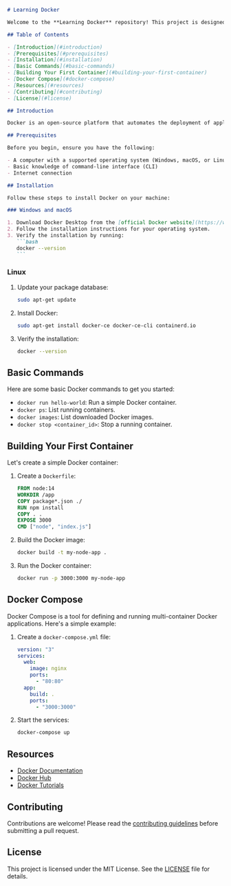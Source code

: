 ````markdown
# Learning Docker

Welcome to the **Learning Docker** repository! This project is designed to help you get started with Docker, understand its core concepts, and build your own Dockerized applications.

## Table of Contents

- [Introduction](#introduction)
- [Prerequisites](#prerequisites)
- [Installation](#installation)
- [Basic Commands](#basic-commands)
- [Building Your First Container](#building-your-first-container)
- [Docker Compose](#docker-compose)
- [Resources](#resources)
- [Contributing](#contributing)
- [License](#license)

## Introduction

Docker is an open-source platform that automates the deployment of applications inside lightweight, portable containers. This repository will guide you through the basics of Docker, from installation to running your first containerized application.

## Prerequisites

Before you begin, ensure you have the following:

- A computer with a supported operating system (Windows, macOS, or Linux)
- Basic knowledge of command-line interface (CLI)
- Internet connection

## Installation

Follow these steps to install Docker on your machine:

### Windows and macOS

1. Download Docker Desktop from the [official Docker website](https://www.docker.com/products/docker-desktop).
2. Follow the installation instructions for your operating system.
3. Verify the installation by running:
   ```bash
   docker --version
   ```
````

### Linux

1. Update your package database:
   ```bash
   sudo apt-get update
   ```
2. Install Docker:
   ```bash
   sudo apt-get install docker-ce docker-ce-cli containerd.io
   ```
3. Verify the installation:
   ```bash
   docker --version
   ```

## Basic Commands

Here are some basic Docker commands to get you started:

- `docker run hello-world`: Run a simple Docker container.
- `docker ps`: List running containers.
- `docker images`: List downloaded Docker images.
- `docker stop <container_id>`: Stop a running container.

## Building Your First Container

Let's create a simple Docker container:

1. Create a `Dockerfile`:

   ```dockerfile
   FROM node:14
   WORKDIR /app
   COPY package*.json ./
   RUN npm install
   COPY . .
   EXPOSE 3000
   CMD ["node", "index.js"]
   ```

2. Build the Docker image:

   ```bash
   docker build -t my-node-app .
   ```

3. Run the Docker container:
   ```bash
   docker run -p 3000:3000 my-node-app
   ```

## Docker Compose

Docker Compose is a tool for defining and running multi-container Docker applications. Here's a simple example:

1. Create a `docker-compose.yml` file:

   ```yaml
   version: "3"
   services:
     web:
       image: nginx
       ports:
         - "80:80"
     app:
       build: .
       ports:
         - "3000:3000"
   ```

2. Start the services:
   ```bash
   docker-compose up
   ```

## Resources

- [Docker Documentation](https://docs.docker.com/)
- [Docker Hub](https://hub.docker.com/)
- [Docker Tutorials](https://www.docker.com/101-tutorial)

## Contributing

Contributions are welcome! Please read the [contributing guidelines](CONTRIBUTING.md) before submitting a pull request.

## License

This project is licensed under the MIT License. See the [LICENSE](LICENSE) file for details.

```

```
